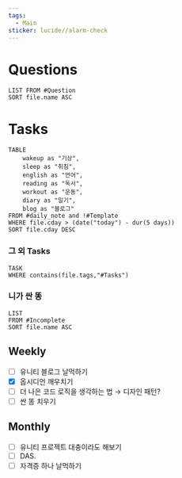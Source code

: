 ```yaml
---
tags:
  - Main
sticker: lucide//alarm-check
---
```

# Questions
```dataview
LIST FROM #Question 
SORT file.name ASC
```
# Tasks

```dataview
TABLE
	wakeup as "기상",
	sleep as "취침",
	english as "언어",
	reading as "독서",
	workout as "운동",
	diary as "일기",
	blog as "블로그"
FROM #daily_note and !#Template 
WHERE file.cday > (date("today") - dur(5 days))
SORT file.cday DESC
```
### 그 외 Tasks
```dataview
TASK
WHERE contains(file.tags,"#Tasks")
```
### 니가 싼 똥
```dataview
LIST
FROM #Incomplete 
SORT file.name ASC
```
## Weekly

- [ ] 유니티 블로그 날먹하기
- [x] 옵시디언 깨우치기
- [ ] 더 나은 코드 로직을 생각하는 법 → 디자인 패턴?
- [ ] 싼 똥 치우기
## Monthly

- [ ] 유니티 프로젝트 대충이라도 해보기
- [ ] DAS.
- [ ] 자격증 하나 날먹하기
